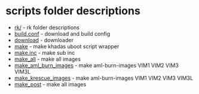 # scripts folder descriptions

+ [rk/](rk/) - rk folder descriptions
+ [build.conf](build.conf) - download and build config
+ [download](download) - downloader
+ [make](make) - make khadas uboot script wrapper
+ [make.inc](make.inc) - make sub inc 
+ [make_all](make_all) - make all images 
+ [make_aml_burn_images](make_aml_burn_images) - make aml-burn-images VIM1 VIM2 VIM3 VIM3L
+ [make_krescue_images](make_krescue_images) - make aml-burn-images VIM1 VIM2 VIM3 VIM3L
+ [make_post](make_post) - make all images 
